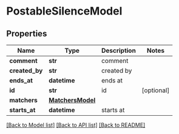 # PostableSilenceModel

## Properties
Name | Type | Description | Notes
------------ | ------------- | ------------- | -------------
**comment** | **str** | comment | 
**created_by** | **str** | created by | 
**ends_at** | **datetime** | ends at | 
**id** | **str** | id | [optional] 
**matchers** | [**MatchersModel**](MatchersModel.md) |  | 
**starts_at** | **datetime** | starts at | 

[[Back to Model list]](../README.md#documentation-for-models) [[Back to API list]](../README.md#documentation-for-api-endpoints) [[Back to README]](../README.md)


